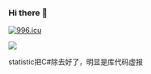 ### Hi there 👋

[![996.icu](https://img.shields.io/badge/link-996.icu-red.svg)](https://996.icu)

![](https://github.com/Siltal/GitHub-Stats-Visualization/blob/master/generated/languages.svg)

statistic把C#除去好了，明显是库代码虚报
